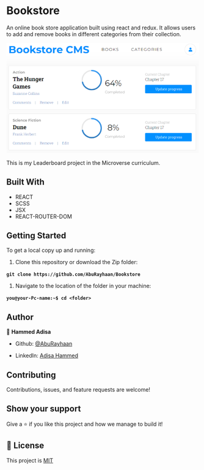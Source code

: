 # Bookstore
An online book store application built using react and redux. It allows users to add and remove books in different categories from their collection.

![screenshot](images/screenshot.png)

This is my Leaderboard project in the Microverse curriculum.

## Built With

- REACT
- SCSS
- JSX
- REACT-ROUTER-DOM
<!-- 
## Live Demo

[Live Demo Link](https://aburayhaan.github.io/Leaderboard/) -->

## Getting Started

To get a local copy up and running:

1. Clone this repository or download the Zip folder:

**``git clone https://github.com/AbuRayhaan/Bookstore``**

1. Navigate to the location of the folder in your machine:

**``you@your-Pc-name:~$ cd <folder>``**

## Author

👤 **Hammed Adisa**

- Github: [@AbuRayhaan](https://github.com/AbuRayhaan)

- LinkedIn: [Adisa Hammed](https://www.linkedin.com/in/hammed-adisa-mct-ccsp-ctp-b4378372/)

## Contributing

Contributions, issues, and feature requests are welcome!

## Show your support

Give a ⭐ if you like this project and how we manage to build it!

## 📝 License

This project is [MIT](https://github.com/AbuRayhaan/Bookstore/blob/development/LICENSE)
